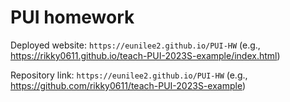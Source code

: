 # PUI homework

Deployed website: `https://eunilee2.github.io/PUI-HW` (e.g., https://rikky0611.github.io/teach-PUI-2023S-example/index.html)

Repository link: `https://eunilee2.github.io/PUI-HW` (e.g., https://github.com/rikky0611/teach-PUI-2023S-example)

